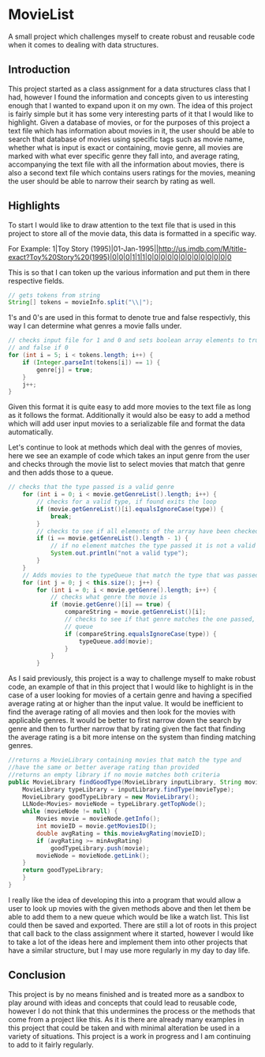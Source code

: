 # MovieList
A small project which challenges myself to create robust and reusable code when it comes to dealing with data structures. 
## Introduction
This project started as a class assignment for a data structures class that I had, however I found the information and concepts given to us interesting enough that I wanted to expand upon it on my own. The idea of this project is fairly simple but it has some very interesting parts of it that I would like to highlight. 
Given a database of movies, or for the purposes of this project a text file which has information about movies in it, the user should be able to search that database of movies using specific tags such as movie name, whether what is input is exact or containing, movie genre, all movies are marked with what ever specific genre they fall into, and average rating, accompanying the text file with all the information about movies, there is also a second text file which contains users ratings for the movies, meaning the user should be able to narrow their search by rating as well. 
## Highlights
To start I would like to draw attention to the text file that is used in this project to store all of the movie data, this data is formatted  in a specific way.

For Example: 1|Toy Story (1995)|01-Jan-1995||http://us.imdb.com/M/title-exact?Toy%20Story%20(1995)|0|0|0|1|1|1|0|0|0|0|0|0|0|0|0|0|0|0|0

This is so that I can token up the various information and put them in there respective fields.
```java
// gets tokens from string
String[] tokens = movieInfo.split("\\|");
```
1's and 0's are used in this format to denote true and false respectivly, this way I can determine what genres a movie falls under.
```java
// checks input file for 1 and 0 and sets boolean array elements to true if 1
// and false if 0
for (int i = 5; i < tokens.length; i++) {
	if (Integer.parseInt(tokens[i]) == 1) {
		genre[j] = true;
	}
	j++;
}
```
Given this format it is quite easy to add more movies to the text file as long as it follows the format. Additionally it would also be easy to add a method which will add user input movies to a serializable file and format the data automatically.

Let's continue to look at methods which deal with the genres of movies, here we see an example of code which takes an input genre from the user and checks through the movie list to select movies that match that genre and then adds those to a queue.
```java
// checks that the type passed is a valid genre
	for (int i = 0; i < movie.getGenreList().length; i++) {
		// checks for a valid type, if found exits the loop
		if (movie.getGenreList()[i].equalsIgnoreCase(type)) {
			break;
		}
		// checks to see if all elements of the array have been checked
		if (i == movie.getGenreList().length - 1) {
			// if no element matches the type passed it is not a valid type
			System.out.println("not a valid type");
		}
	}
	// Adds movies to the typeQueue that match the type that was passed
	for (int j = 0; j < this.size(); j++) {
		for (int i = 0; i < movie.getGenre().length; i++) {
			// checks what genre the movie is
			if (movie.getGenre()[i] == true) {
				compareString = movie.getGenreList()[i];
				// checks to see if that genre matches the one passed, if it does, adds it to
				// queue
				if (compareString.equalsIgnoreCase(type)) {
					typeQueue.add(movie);
				}
			}
		}
```

As I said previously, this project is a way to challenge myself to make robust code, an example of that in this project that I would like to highlight is in the case of a user looking for movies of a certain genre and having a specified average rating at or higher than the input value. It would be inefficient to find the average rating of all movies and then look for the movies with applicable genres. It would be better to first narrow down the search by genre and then to further narrow that by rating given the fact that finding the average rating is a bit more intense on the system than finding matching genres.
```java
//returns a MovieLibrary containing movies that match the type and 
//have the same or better average rating than provided
//returns an empty library if no movie matches both criteria
public MovieLibrary findGoodType(MovieLibrary inputLibrary, String movieType, double minAvgRating) {
	MovieLibrary typeLibrary = inputLibrary.findType(movieType);
	MovieLibrary goodTypeLibrary = new MovieLibrary();
	LLNode<Movies> movieNode = typeLibrary.getTopNode();
	while (movieNode != null) {
		Movies movie = movieNode.getInfo();
		int movieID = movie.getMoviesID();
		double avgRating = this.movieAvgRating(movieID);
		if (avgRating >= minAvgRating)
			goodTypeLibrary.push(movie);
		movieNode = movieNode.getLink();
	}
	return goodTypeLibrary;
	}
}
```

I really like the idea of developing this into a program that would allow a user to look up movies with the given methods above and then let them be able to add them to a new queue which would be like a watch list. This list could then be saved and exported. There are still a lot of roots in this project that call back to the class assignment where it started, however I would like to take a lot of the ideas here and implement them into other projects that have a similar structure, but I may use more regularly in my day to day life.
## Conclusion
This project is by no means finished and is treated more as a sandbox to play around with ideas and concepts that could lead to reusable code, however I do not think that this undermines the process or the methods that come from a project like this. As it is there are already many examples in this project that could be taken and with minimal alteration be used in a variety of situations. This project is a work in progress and I am continuing to add to it fairly regularly.
